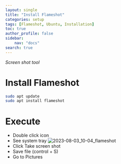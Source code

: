 ```yaml
---
layout: single
title: "Install Flameshot"
categories: setup
tags: [Flameshot, Ubuntu, Installation]
toc: true
author_profile: false
sidebar:
    nav: "docs"
search: true
---
```

*Screen shot tool*


# Install Flameshot

```bash
sudo apt update 
sudo apt install flameshot
```



# Execute

- Double click icon
- See system tray ![2023-08-03_10-04_flameshot]({{site.url}}/images/2023-08-03-Flameshot/2023-08-03_10-04_flameshot.png)
- Click Take screen shot
- Save file (control + S)
- Go to Pictures